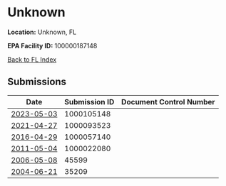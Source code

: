 # Unknown

**Location:** Unknown, FL

**EPA Facility ID:** 100000187148

[Back to FL Index](../../index.md)

## Submissions

| Date | Submission ID | Document Control Number |
|------|--------------|-------------------------|
| [2023-05-03](submissions/1000105148.md) | 1000105148 |  |
| [2021-04-27](submissions/1000093523.md) | 1000093523 |  |
| [2016-04-29](submissions/1000057140.md) | 1000057140 |  |
| [2011-05-04](submissions/1000022080.md) | 1000022080 |  |
| [2006-05-08](submissions/45599.md) | 45599 |  |
| [2004-06-21](submissions/35209.md) | 35209 |  |
